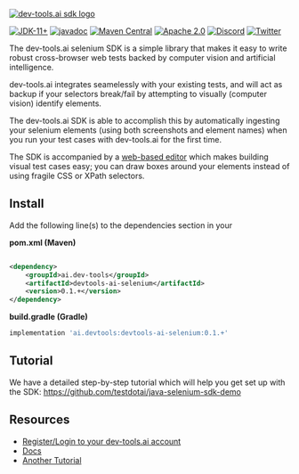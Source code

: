 [![dev-tools.ai sdk logo](https://docs.dev-tools.ai/img/logo.svg)](https://dev-tools.ai/)

[![JDK-11+](https://img.shields.io/badge/JDK-11%2B-blue)](https://adoptium.net)
[![javadoc](https://javadoc.io/badge2/ai.test.sdk/test-ai-selenium/javadoc.svg)](https://javadoc.io/doc/ai.test.sdk/test-ai-selenium)
[![Maven Central](https://img.shields.io/maven-central/v/ai.test.sdk/test-ai-selenium)](https://search.maven.org/artifact/ai.test.sdk/test-ai-selenium)
[![Apache 2.0](https://img.shields.io/badge/Apache-2.0-blue)](https://www.apache.org/licenses/LICENSE-2.0)
[![Discord](https://img.shields.io/discord/853669216880295946?&logo=discord)](https://discord.gg/2J9WEYdq5C)
[![Twitter](https://img.shields.io/twitter/follow/DevToolsAI)](https://twitter.com/DevToolsAI)

The dev-tools.ai selenium SDK is a simple library that makes it easy to write robust cross-browser web tests backed by computer vision and artificial intelligence.

dev-tools.ai integrates seamelessly with your existing tests, and will act as backup if your selectors break/fail by attempting to visually (computer vision) identify elements.

The dev-tools.ai SDK is able to accomplish this by automatically ingesting your selenium elements (using both screenshots and element names) when you run your test cases with dev-tools.ai for the first time.

The SDK is accompanied by a [web-based editor](https://smartdriver.dev-tools.ai/) which makes building visual test cases easy; you can draw boxes around your elements instead of using fragile CSS or XPath selectors.

## Install

Add the following line(s) to the dependencies section in your

**pom.xml (Maven)**

```xml

<dependency>
    <groupId>ai.dev-tools</groupId>
    <artifactId>devtools-ai-selenium</artifactId>
    <version>0.1.+</version>
</dependency>
````

**build.gradle (Gradle)**
```groovy
implementation 'ai.devtools:devtools-ai-selenium:0.1.+'
```

## Tutorial
We have a detailed step-by-step tutorial which will help you get set up with the SDK: https://github.com/testdotai/java-selenium-sdk-demo

## Resources
* [Register/Login to your dev-tools.ai account](https://smartdriver.dev-tools.ai/signup)
* [Docs](https://docs.dev-tools.ai/)
* [Another Tutorial](https://docs.dev-tools.ai/selenium-basic-test-case)
